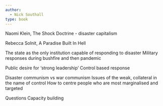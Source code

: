 ```yaml
---
author:
  - Nick Southall
type: book
---
```

Naomi Klein, The Shock Doctrine - disaster capitalism 

Rebecca Solnit, A Paradise Built In Hell


The state as the only institution capable of responding to disaster
Military responses during bushfire and then pandemic

Public desire for ‘strong leadership’ 
Control based response

Disaster communism vs war communism
Issues of the weak, collateral in the name of control
How to centre people who are most marginalised and targeted 

Questions
Capacity building 


